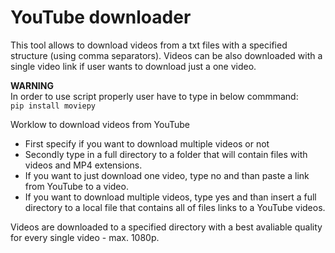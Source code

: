 # YouTube downloader
This tool allows to download videos from a txt files with a specified structure (using comma separators). Videos can be also downloaded with a single video link if user wants to download just a one video.

**WARNING** <br>
In order to use script properly user have to type in below commmand: <br>
```pip install moviepy``` 

Worklow to download videos from YouTube
- First specify if you want to download multiple videos or not
- Secondly type in a full directory to a folder that will contain files with videos and MP4 extensions.
- If you want to just download one video, type no and than paste a link from YouTube to a video.
- If you want to download multiple videos, type yes and than insert a full directory to a local file that contains all of files links to a YouTube videos.

Videos are downloaded to a specified directory with a best avaliable quality for every single video - max. 1080p.